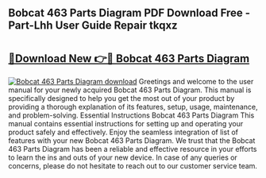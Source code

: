 ## Bobcat 463 Parts Diagram PDF Download Free - Part-Lhh User Guide Repair tkqxz

# <h2><a href="http://dfl4bx.blite.top/?on=Bobcat+463+Parts+Diagram">🔗Download New 👉🔴 Bobcat 463 Parts Diagram</a></h2>

[![Bobcat 463 Parts Diagram download](https://i.imgur.com/lujVjoI.png)](http://dfl4bx.blite.top/?on=Bobcat+463+Parts+Diagram)
Greetings and welcome to the user manual for your newly acquired Bobcat 463 Parts Diagram. This manual is specifically designed to help you get the most out of your product by providing a thorough explanation of its features, setup, usage, maintenance, and problem-solving. Essential Instructions Bobcat 463 Parts Diagram This manual contains essential instructions for setting up and operating your product safely and effectively. Enjoy the seamless integration of list of features with your new Bobcat 463 Parts Diagram. We trust that the Bobcat 463 Parts Diagram has been a reliable and effective resource in your efforts to learn the ins and outs of your new device. In case of any queries or concerns, please do not hesitate to reach out to our customer service team.

